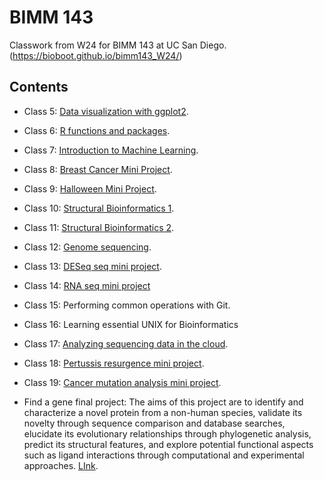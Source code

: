 # BIMM 143
Classwork from W24 for BIMM 143 at UC San Diego.
(https://bioboot.github.io/bimm143_W24/)

## Contents

- Class 5: [Data visualization with ggplot2](https://github.com/nehardeshpande/bimm143/blob/main/Class05/class05.pdf).
- Class 6: [R functions and packages](https://github.com/nehardeshpande/bimm143/blob/main/Class%206%20lab%20sheet.pdf).
- Class 7: [Introduction to Machine Learning](https://github.com/nehardeshpande/bimm143/blob/main/Class07.pdf).
- Class 8: [Breast Cancer Mini Project](https://github.com/nehardeshpande/bimm143/blob/main/Class-08.pdf).
- Class 9: [Halloween Mini Project](https://github.com/nehardeshpande/bimm143/blob/main/Class%2009.pdf).
- Class 10: [Structural Bioinformatics 1](https://github.com/nehardeshpande/bimm143/blob/main/Class-10.pdf).
- Class 11: [Structural Bioinformatics 2](https://github.com/nehardeshpande/bimm143/blob/main/Class-11.pdf).
- Class 12: [Genome sequencing](https://github.com/nehardeshpande/bimm143/blob/main/Class-12.pdf).
- Class 13: [DESeq seq mini project](https://github.com/nehardeshpande/bimm143/blob/main/Class-13.pdf).
- Class 14: [RNA seq mini project](https://github.com/nehardeshpande/bimm143/blob/main/Class-14.pdf)
- Class 15: Performing common operations with Git. 
- Class 16: Learning essential UNIX for Bioinformatics 
- Class 17: [Analyzing sequencing data in the cloud](https://github.com/nehardeshpande/bimm143/blob/main/class-17.pdf).
- Class 18: [Pertussis resurgence mini project](https://github.com/nehardeshpande/bimm143/blob/main/Class18.pdf).
- Class 19: [Cancer mutation analysis mini project](https://github.com/nehardeshpande/bimm143/blob/main/Lab%2019.pdf).

- Find a gene final project: 
The aims of this project are to identify and characterize a novel protein from a non-human species, validate its novelty through sequence comparison and database searches, elucidate its evolutionary relationships through phylogenetic analysis, predict its structural features, and explore potential functional aspects such as ligand interactions through computational and experimental approaches.  [LInk]().
